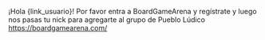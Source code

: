 ¡Hola {link_usuario}! Por favor entra a BoardGameArena y regístrate y luego nos pasas tu nick para agregarte al grupo de Pueblo Lúdico
https://boardgamearena.com/